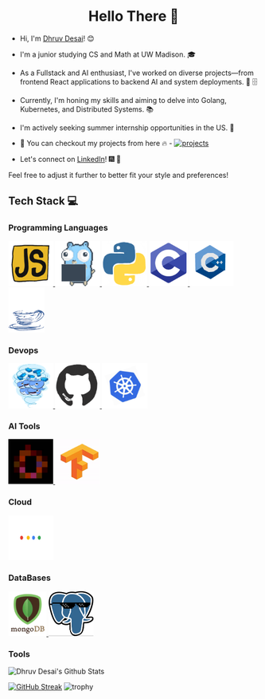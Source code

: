 <h1 align="center"> Hello There 👋 </h1>

- Hi, I'm [Dhruv Desai](https://www.linkedin.com/in/dhruv1116/)! :blush:
- I'm a junior studying CS and Math at UW Madison. :mortar_board:

- As a Fullstack and AI enthusiast, I've worked on diverse projects—from frontend React applications to backend AI and system deployments. :toolbox: :file_cabinet:

- Currently, I'm honing my skills and aiming to delve into Golang, Kubernetes, and Distributed Systems. :books:

- I'm actively seeking summer internship opportunities in the US. :briefcase:

* :magnet: You can checkout my projects from here :fire: - [![projects](https://forthebadge.com/images/badges/check-it-out.svg)](https://github.com/1611Dhruv/1611Dhruv/blob/main/Projects.md)

- Let's connect on [LinkedIn](https://www.linkedin.com/in/dhruv1116/)! :fireworks: :sparkler:

Feel free to adjust it further to better fit your style and preferences!

## Tech Stack :computer:

### Programming Languages

<p float="left">
  <a href="https://www.javascript.com/" target="_blank" >
    <img src="https://raw.githubusercontent.com/1611Dhruv/1611Dhruv/master/assets/js.gif"  height="90" />
  </a>
  <a href="https://golang.org/" target="_blank" >
    <img src="https://raw.githubusercontent.com/1611Dhruv/1611Dhruv/master/assets/golang.gif"  height="90" />
  </a>

  <a href="https://python.org/" target="_blank" >
    <img src="https://raw.githubusercontent.com/1611Dhruv/1611Dhruv/main/assets/python3.gif"  height="90" />
  </a>
  <a href="https://www.gnu.org/software/libc/" target="_blank" >
    <img src="https://raw.githubusercontent.com/1611Dhruv/1611Dhruv/master/assets/c.png"  height="90" />
  </a>
  <a href="https://cplusplus.com/" target="_blank" >
    <img src="https://raw.githubusercontent.com/1611Dhruv/1611Dhruv/master/assets/cPP.gif"  height="90" />
  </a>
  <a href="https://www.java.com/en/" target="_blank" >
    <img src="https://raw.githubusercontent.com/1611Dhruv/1611Dhruv/master/assets/java.gif"  height="90" />
  </a>
</p>

### Devops

<p float="left">
  <a href="https://www.docker.com/" target="_blank" >
    <img src="https://raw.githubusercontent.com/1611Dhruv/1611Dhruv/main/assets/docker.gif"  height="90" width="90" />
  </a>

  <a href="https://git-scm.com/" target="_blank" >
    <img src="https://raw.githubusercontent.com/1611Dhruv/1611Dhruv/main/assets/git.gif"  height="90" width="90" />
  </a>

  <a href="https://kubernetes.io/" target="_blank" >
    <img src="https://raw.githubusercontent.com/1611Dhruv/1611Dhruv/main/assets/kubernetes.gif"  height="90" />
  </a>
</p>

### AI Tools

<p float="left">
  <a href="https://pytorch.org/" target="_blank" >
    <img src="https://raw.githubusercontent.com/1611Dhruv/1611Dhruv/main/assets/torch.gif"  height="90" width="90" />
  </a>

  <a href="https://www.tensorflow.org/" target="_blank" >
    <img src="https://raw.githubusercontent.com/1611Dhruv/1611Dhruv/main/assets/tenserflow.gif"  height="90" width="90" />
  </a>

</p>

### Cloud

<p float="left">
  <a href="https://cloud.google.com/?hl=en" target="_blank" >
    <img src="https://raw.githubusercontent.com/1611Dhruv/1611Dhruv/main/assets/gcp.gif"  height="90" width="90" />
  </a>
</p>

### DataBases

<p float="left">
  <a href="https://www.mongodb.com/" target="_blank" >
    <img src="https://raw.githubusercontent.com/1611Dhruv/1611Dhruv/main/assets/mongo.gif"  height="90" />
  </a>

  <a href="https://www.postgresql.org/" target="_blank" >
    <img src="https://raw.githubusercontent.com/1611Dhruv/1611Dhruv/main/assets/psql.gif"  height="90" width="90"/>
  </a>
</p>

### Tools

<p float="left">
</p>

![Dhruv Desai's Github Stats](https://github-readme-stats.vercel.app/api?username=1611Dhruv&show_icons=true_color=fff&icon_color=79ff97&text_color=9f9f9f&bg_color=151515)

[![GitHub Streak](https://github-readme-streak-stats.herokuapp.com/?user=1611Dhruv&theme=dark&count_private=true&theme=radical)](https://github.com/1611Dhruv)
![trophy](https://github-profile-trophy.vercel.app/?username=1611Dhruv&theme=onestar&no-frame=true&column=3&row=2&)
